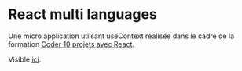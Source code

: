 # React multi languages

Une micro application utilsant useContext réalisée dans le cadre de la formation [Coder 10 projets avec React](https://www.udemy.com/course/coder-10-projets-avec-react/).

Visible [ici](https://fabiandeneuville.github.io/react-multi-languages).